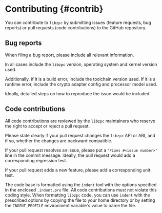 Contributing {#contrib}
===

You can contribute to `libzpc` by submitting issues (feature requests, bug reports) or pull requests (code contributions) to the GitHub repository.


Bug reports
---

When filing a bug report, please include all relevant information.

In all cases include the `libzpc` version, operating system and kernel version used.

Additionally, if it is a build error, include the toolchain version used. If it is a runtime error, include the crypto adapter config and processor model used.

Ideally, detailed steps on how to reproduce the issue would be included.


Code contributions
---

All code contributions are reviewed by the `libzpc` maintainers who reserve the right to accept or reject a pull request.

Please state clearly if your pull request changes the `libzpc` API or ABI, and if so, whether the changes are backward compatible.

If your pull request resolves an issue, please put a `"Fixes #<issue number>"` line in the commit message. Ideally, the pull request would add a corresponding regression test.

If your pull request adds a new feature, please add a corresponding unit test.

The code base is formatted using the `indent` tool with the options specified in the enclosed `.indent.pro` file. All code contributions must not violate this coding style. When formatting `libzpc` code, you can use `indent` with the prescribed options by copying the file to your home directory or by setting the `INDENT_PROFILE` environment variable's value to name the file.
